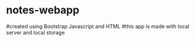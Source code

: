 # notes-webapp
#created using Bootstrap Javascript and HTML
#this app is made with local server and local storage 
